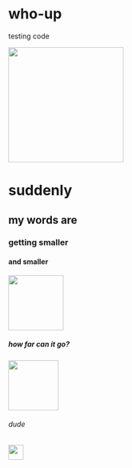 # who-up

testing code<br>

<img src= "https://files.catbox.moe/f6xp0f.jpg" width="230">
<h1>suddenly</h1>
<h2>my words are</h2>
<h3>getting smaller</h3>
<h4>and smaller</h4>
<img src= "https://files.catbox.moe/f6xp0f.jpg" width="110">
<h5>how far can it go?</h5>
<img src= "https://files.catbox.moe/f6xp0f.jpg" width="100">
<h6>dude</h6>
<img src= "https://files.catbox.moe/f6xp0f.jpg" width="30">
